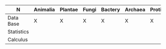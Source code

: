 | N | Animalia | Plantae  |   Fungi  | Bactery  | Archaea  | Protista | Ess.Oils | Veg.Oils |  Illness |
| --- | --- | --- | --- | --- | --- | --- | --- | --- | --- |
| Data Base | X | X | X | X | X | X | X | X | X |
| Statistics |  |  |  |  |  |  |  |  |  |
| Calculus |  |  |  |  |  |  |  |  |  |
